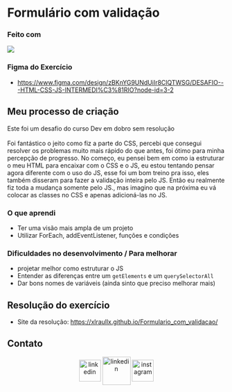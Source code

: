 # Formulário com validação

### Feito com
<div style="display: inline_block">
  <img src="https://skillicons.dev/icons?i=html,css,js,figma,github,git,vscode&perline=14" />
</div> 

### Figma do Exercício
- https://www.figma.com/design/zBKnYG9UNdUiIr8ClQTWSG/DESAFIO---HTML-CSS-JS-INTERMEDI%C3%81RIO?node-id=3-2

## Meu processo de criação
Este foi um desafio do curso Dev em dobro sem resolução <br>
<br>
Foi fantástico o jeito como fiz a parte do CSS, percebi que consegui resolver os problemas muito mais rápido do que antes, foi ótimo para minha percepção de progresso.
No começo, eu pensei bem em como ia estruturar o meu HTML para encaixar com o CSS e o JS, eu estou tentando pensar agora diferente com o uso do JS, esse foi um bom treino pra isso,
eles também disseram para fazer a validação inteira pelo JS. Então eu realmente fiz toda a mudança somente pelo JS., mas imagino que na próxima eu vá colocar as classes no CSS e apenas adicioná-las no JS.

### O que aprendi
- Ter uma visão mais ampla de um projeto
- Utilizar ForEach, addEventListener, funções e condições 

### Dificuldades no desenvolvimento / Para melhorar
- projetar melhor como estruturar o JS
- Entender as diferenças entre um ``getElements`` e um ``querySelectorAll``
- Dar bons nomes de variáveis (ainda sinto que preciso melhorar mais)

## Resolução do exercício

- Site da resolução: https://xlraullx.github.io/Formulario_com_validacao/

## Contato
<p align="center">
<a href="https://www.linkedin.com/in/raul-souza-do-nascimento-53623631b/" target="_blank"><img align="center" src="https://user-images.githubusercontent.com/88904952/234979284-68c11d7f-1acc-4f0c-ac78-044e1037d7b0.png" alt="linkedin" height="50" width="50"/></a>
<a href="mailto:RaulSouza2025@hotmail.com" target="blank"><img align="center" src="https://img.icons8.com/fluency/48/000000/apple-mail.png" alt="linkedin" height="65" width="65" /></a>
<a href="https://www.instagram.com/raul.souza9/" target="blank"><img align="center" src="https://user-images.githubusercontent.com/88904952/234981169-2dd1e58f-4b7e-468c-8213-034ba62156c3.png" alt="instagram" height="50" width="50" /></a>
</p>
